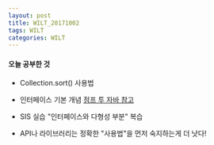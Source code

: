 ```yaml
---
layout: post
title: WILT_20171002
tags: WILT
categories: WILT
---
```


#### 오늘 공부한 것
- Collection.sort() 사용법
- 인터페이스 기본 개념 [점프 투 자바 참고](https://wikidocs.net/217)
- SIS 실습 "인터페이스와 다형성 부분" 복습

- API나 라이브러리는 정확한 "사용법"을 먼저 숙지하는게 더 낫다!
